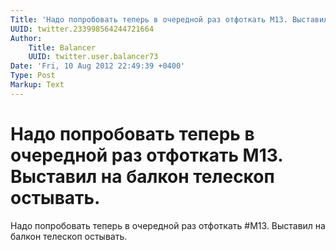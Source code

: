 ```yaml
---
Title: 'Надо попробовать теперь в очередной раз отфоткать M13. Выставил на балкон телескоп остывать.'
UUID: twitter.233998564244721664
Author:
    Title: Balancer
    UUID: twitter.user.balancer73
Date: 'Fri, 10 Aug 2012 22:49:39 +0400'
Type: Post
Markup: Text
---
```


# Надо попробовать теперь в очередной раз отфоткать M13. Выставил на балкон телескоп остывать.

Надо попробовать теперь в очередной раз отфоткать #M13.
Выставил на балкон телескоп остывать.
